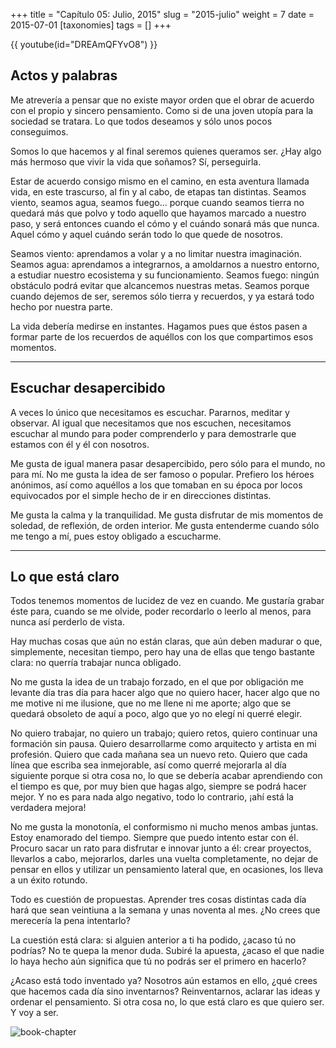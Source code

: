 +++
title = "Capítulo 05: Julio, 2015"
slug = "2015-julio"
weight = 7
date = 2015-07-01
[taxonomies]
tags = []
+++

{{ youtube(id="DREAmQFYvO8") }}

## Actos y palabras

Me atrevería a pensar que no existe mayor orden que el obrar de acuerdo con el propio y sincero pensamiento. Como si de una joven utopía para la sociedad se tratara. Lo que todos deseamos y sólo unos pocos conseguimos.

Somos lo que hacemos y al final seremos quienes queramos ser. ¿Hay algo más hermoso que vivir la vida que soñamos? Sí, perseguirla.

Estar de acuerdo consigo mismo en el camino, en esta aventura llamada vida, en este trascurso, al fin y al cabo, de etapas tan distintas. Seamos viento, seamos agua, seamos fuego… porque cuando seamos tierra no quedará más que polvo y todo aquello que hayamos marcado a nuestro paso, y será entonces cuando el cómo y el cuándo sonará más que nunca. Aquel cómo y aquel cuándo serán todo lo que quede de nosotros.

Seamos viento: aprendamos a volar y a no limitar nuestra imaginación. Seamos agua: aprendamos a integrarnos, a amoldarnos a nuestro entorno, a estudiar nuestro ecosistema y su funcionamiento. Seamos fuego: ningún obstáculo podrá evitar que alcancemos nuestras metas. Seamos porque cuando dejemos de ser, seremos sólo tierra y recuerdos, y ya estará todo hecho por nuestra parte.

La vida debería medirse en instantes. Hagamos pues que éstos pasen a formar parte de los recuerdos de aquéllos con los que compartimos esos momentos.

---

## Escuchar desapercibido

A veces lo único que necesitamos es escuchar. Pararnos, meditar y observar. Al igual que necesitamos que nos escuchen, necesitamos escuchar al mundo para poder comprenderlo y para demostrarle que estamos con él y él con nosotros.

Me gusta de igual manera pasar desapercibido, pero sólo para el mundo, no para mí. No me gusta la idea de ser famoso o popular. Prefiero los héroes anónimos, así como aquéllos a los que tomaban en su época por locos equivocados por el simple hecho de ir en direcciones distintas.

Me gusta la calma y la tranquilidad. Me gusta disfrutar de mis momentos de soledad, de reflexión, de orden interior. Me gusta entenderme cuando sólo me tengo a mí, pues estoy obligado a escucharme.

---

## Lo que está claro

Todos tenemos momentos de lucidez de vez en cuando. Me gustaría grabar éste para, cuando se me olvide, poder recordarlo o leerlo al menos, para nunca así perderlo de vista.

Hay muchas cosas que aún no están claras, que aún deben madurar o que, simplemente, necesitan tiempo, pero hay una de ellas que tengo bastante clara: no querría trabajar nunca obligado.

No me gusta la idea de un trabajo forzado, en el que por obligación me levante día tras día para hacer algo que no quiero hacer, hacer algo que no me motive ni me ilusione, que no me llene ni me aporte; algo que se quedará obsoleto de aquí a poco, algo que yo no elegí ni querré elegir.

No quiero trabajar, no quiero un trabajo; quiero retos, quiero continuar una formación sin pausa. Quiero desarrollarme como arquitecto y artista en mi profesión. Quiero que cada mañana sea un nuevo reto. Quiero que cada línea que escriba sea inmejorable, así como querré mejorarla al día siguiente porque si otra cosa no, lo que se debería acabar aprendiendo con el tiempo es que, por muy bien que hagas algo, siempre se podrá hacer mejor. Y no es para nada algo negativo, todo lo contrario, ¡ahí está la verdadera mejora!

No me gusta la monotonía, el conformismo ni mucho menos ambas juntas. Estoy enamorado del tiempo. Siempre que puedo intento estar con él. Procuro sacar un rato para disfrutar e innovar junto a él: crear proyectos, llevarlos a cabo, mejorarlos, darles una vuelta completamente, no dejar de pensar en ellos y utilizar un pensamiento lateral que, en ocasiones, los lleva a un éxito rotundo.

Todo es cuestión de propuestas. Aprender tres cosas distintas cada día hará que sean veintiuna a la semana y unas noventa al mes. ¿No crees que merecería la pena intentarlo?

La cuestión está clara: si alguien anterior a ti ha podido, ¿acaso tú no podrías? No te quepa la menor duda. Subiré la apuesta, ¿acaso el que nadie lo haya hecho aún significa que tú no podrás ser el primero en hacerlo?

¿Acaso está todo inventado ya? Nosotros aún estamos en ello, ¿qué crees que hacemos cada día sino inventarnos? Reinventarnos, aclarar las ideas y ordenar el pensamiento. Si otra cosa no, lo que está claro es que quiero ser. Y voy a ser.

![book-chapter](/images/books/oeur/05.jpg)
